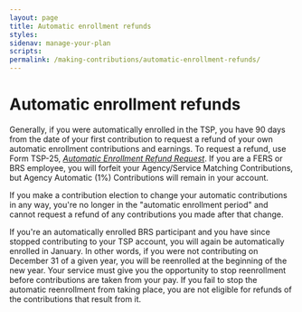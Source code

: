 ```yaml
---
layout: page
title: Automatic enrollment refunds
styles:
sidenav: manage-your-plan
scripts:
permalink: /making-contributions/automatic-enrollment-refunds/
---
```


# Automatic enrollment refunds

Generally, if you were automatically enrolled in the TSP, you have 90 days from the date of your first contribution to request a refund of your own automatic enrollment contributions and earnings. To request a refund, use Form TSP-25, [*Automatic Enrollment Refund Request*](https://www.tsp.gov/PDF/formspubs/tsp-25.pdf). If you are a FERS or BRS employee, you will forfeit your Agency/Service Matching Contributions, but Agency Automatic (1%) Contributions will remain in your account. 

If you make a contribution election to change your automatic contributions in any way, you're no longer in the "automatic enrollment period" and cannot request a refund of any contributions you made after that change.

If you're an automatically enrolled BRS participant and you have since stopped contributing to your TSP account, you will
again be automatically enrolled in January. In other words, if you were not contributing on December 31 of a given year, you will be reenrolled at the beginning of the new year. Your service must give you the opportunity to stop reenrollment before contributions are taken from your pay. If you fail to stop the automatic reenrollment from taking place, you are not eligible for refunds of the contributions that result from it.
